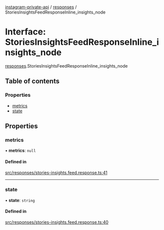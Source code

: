 [instagram-private-api](../../README.md) / [responses](../../modules/responses.md) / StoriesInsightsFeedResponseInline_insights_node

# Interface: StoriesInsightsFeedResponseInline\_insights\_node

[responses](../../modules/responses.md).StoriesInsightsFeedResponseInline_insights_node

## Table of contents

### Properties

- [metrics](StoriesInsightsFeedResponseInline_insights_node.md#metrics)
- [state](StoriesInsightsFeedResponseInline_insights_node.md#state)

## Properties

### metrics

• **metrics**: ``null``

#### Defined in

[src/responses/stories-insights.feed.response.ts:41](https://github.com/Nerixyz/instagram-private-api/blob/b3351b9/src/responses/stories-insights.feed.response.ts#L41)

___

### state

• **state**: `string`

#### Defined in

[src/responses/stories-insights.feed.response.ts:40](https://github.com/Nerixyz/instagram-private-api/blob/b3351b9/src/responses/stories-insights.feed.response.ts#L40)
